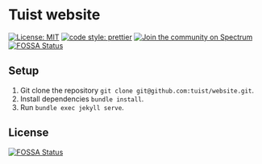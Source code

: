 # Tuist website

[![License: MIT](https://img.shields.io/badge/License-MIT-yellow.svg)](https://opensource.org/licenses/MIT)
[![code style: prettier](https://img.shields.io/badge/code_style-prettier-ff69b4.svg?style=flat-square)](https://github.com/prettier/prettier)
[![Join the community on Spectrum](https://withspectrum.github.io/badge/badge.svg)](https://spectrum.chat/tuist)
[![FOSSA Status](https://app.fossa.io/api/projects/git%2Bgithub.com%2Ftuist%2Fwebsite.svg?type=shield)](https://app.fossa.io/projects/git%2Bgithub.com%2Ftuist%2Fwebsite?ref=badge_shield)

## Setup

1.  Git clone the repository `git clone git@github.com:tuist/website.git`.
2.  Install dependencies `bundle install`.
3.  Run `bundle exec jekyll serve`.


## License
[![FOSSA Status](https://app.fossa.io/api/projects/git%2Bgithub.com%2Ftuist%2Fwebsite.svg?type=large)](https://app.fossa.io/projects/git%2Bgithub.com%2Ftuist%2Fwebsite?ref=badge_large)